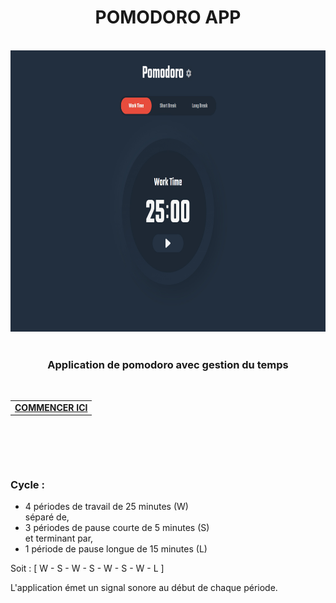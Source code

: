 <h1 align="center">POMODORO APP</h1>

<br>
<div align="center">
  <img height="450px" src="./assets/PomodoroApp.jpg">
</div>

<br>

<h3 align="center">Application de pomodoro avec gestion du temps</h3>


<br>

<table align="center">
  <tr>
    <td>
      <a href="https://fabiodevcode.github.io/Pomodoro-App/">
        <b>COMMENCER ICI</b>
      </a>
    </td>
  </tr>
</table>

<br>

##

<br>

### Cycle :

- 4 périodes de travail de 25 minutes (W)<br>
séparé de,
- 3 périodes de pause courte de 5 minutes (S)<br>
et terminant par,
- 1 période de pause longue de 15 minutes (L)


Soit : [ W - S - W - S - W - S - W - L ]


L'application émet un signal sonore au début de chaque période.

<br>

